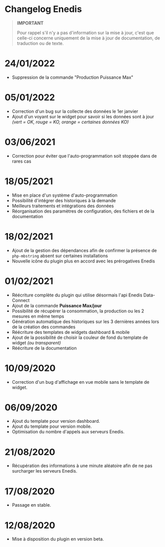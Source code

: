 # Changelog Enedis

>**IMPORTANT**
>
>Pour rappel s'il n'y a pas d'information sur la mise à jour, c'est que celle-ci concerne uniquement de la mise à jour de documentation, de traduction ou de texte.

# 24/01/2022

- Suppression de la commande "Production Puissance Max"

# 05/01/2022

- Correction d'un bug sur la collecte des données le 1er janvier
- Ajout d'un voyant sur le widget pour savoir si les données sont à jour *(vert = OK, rouge = KO, orange = certaines données KO)*

# 03/06/2021

- Correction pour éviter que l'auto-programmation soit stoppée dans de rares cas

# 18/05/2021

- Mise en place d'un système d'auto-programmation
- Possibilité d'intégrer des historiques à la demande
- Meilleurs traitements et intégrations des données
- Réorganisation des paramètres de configuration, des fichiers et de la documentation

# 18/02/2021

- Ajout de la gestion des dépendances afin de confirmer la présence de `php-mbstring` absent sur certaines installations
- Nouvelle icône du plugin plus en accord avec les prérogatives Enedis

# 01/02/2021

- Réécriture complète du plugin qui utilise désormais l'api Enedis Data-Connect
- Ajout de la commande **Puissance Max/jour**
- Possibilité de récupérer la consommation, la production ou les 2 mesures en même temps
- Génération automatique des historiques sur les 3 dernières années lors de la création des commandes
- Réécriture des templates de widgets dashboard & mobile
- Ajout de la possibilité de choisir la couleur de fond du template de widget *(ou transparent)*
- Réécriture de la documentation

# 10/09/2020

- Correction d'un bug d'affichage en vue mobile sans le template de widget.

# 06/09/2020

- Ajout du template pour version dashboard.
- Ajout du template pour version mobile.
- Optimisation du nombre d'appels aux serveurs Enedis.

# 21/08/2020

- Récupération des informations à une minute aléatoire afin de ne pas surcharger les serveurs Enedis.

# 17/08/2020

- Passage en stable.

# 12/08/2020

- Mise à disposition du plugin en version beta.
